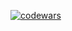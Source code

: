 [![codewars](https://www.codewars.com/users/70Viktor/badges/large)](https://www.codewars.com/users/70Viktor)
